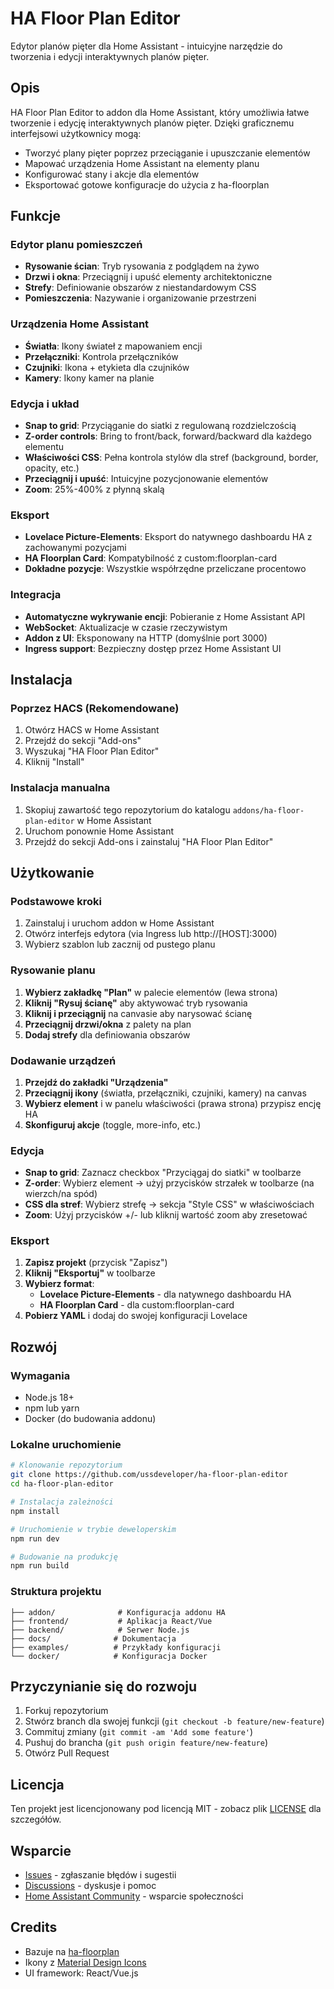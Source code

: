 # HA Floor Plan Editor

Edytor planów pięter dla Home Assistant - intuicyjne narzędzie do tworzenia i edycji interaktywnych planów pięter.

## Opis

HA Floor Plan Editor to addon dla Home Assistant, który umożliwia łatwe tworzenie i edycję interaktywnych planów pięter. Dzięki graficznemu interfejsowi użytkownicy mogą:

- Tworzyć plany pięter poprzez przeciąganie i upuszczanie elementów
- Mapować urządzenia Home Assistant na elementy planu
- Konfigurować stany i akcje dla elementów
- Eksportować gotowe konfiguracje do użycia z ha-floorplan

## Funkcje

### Edytor planu pomieszczeń
- **Rysowanie ścian**: Tryb rysowania z podglądem na żywo
- **Drzwi i okna**: Przeciągnij i upuść elementy architektoniczne
- **Strefy**: Definiowanie obszarów z niestandardowym CSS
- **Pomieszczenia**: Nazywanie i organizowanie przestrzeni

### Urządzenia Home Assistant
- **Światła**: Ikony świateł z mapowaniem encji
- **Przełączniki**: Kontrola przełączników
- **Czujniki**: Ikona + etykieta dla czujników
- **Kamery**: Ikony kamer na planie

### Edycja i układ
- **Snap to grid**: Przyciąganie do siatki z regulowaną rozdzielczością
- **Z-order controls**: Bring to front/back, forward/backward dla każdego elementu
- **Właściwości CSS**: Pełna kontrola stylów dla stref (background, border, opacity, etc.)
- **Przeciągnij i upuść**: Intuicyjne pozycjonowanie elementów
- **Zoom**: 25%-400% z płynną skalą

### Eksport
- **Lovelace Picture-Elements**: Eksport do natywnego dashboardu HA z zachowanymi pozycjami
- **HA Floorplan Card**: Kompatybilność z custom:floorplan-card
- **Dokładne pozycje**: Wszystkie współrzędne przeliczane procentowo

### Integracja
- **Automatyczne wykrywanie encji**: Pobieranie z Home Assistant API
- **WebSocket**: Aktualizacje w czasie rzeczywistym
- **Addon z UI**: Eksponowany na HTTP (domyślnie port 3000)
- **Ingress support**: Bezpieczny dostęp przez Home Assistant UI

## Instalacja

### Poprzez HACS (Rekomendowane)

1. Otwórz HACS w Home Assistant
2. Przejdź do sekcji "Add-ons"
3. Wyszukaj "HA Floor Plan Editor"
4. Kliknij "Install"

### Instalacja manualna

1. Skopiuj zawartość tego repozytorium do katalogu `addons/ha-floor-plan-editor` w Home Assistant
2. Uruchom ponownie Home Assistant
3. Przejdź do sekcji Add-ons i zainstaluj "HA Floor Plan Editor"

## Użytkowanie

### Podstawowe kroki
1. Zainstaluj i uruchom addon w Home Assistant
2. Otwórz interfejs edytora (via Ingress lub http://[HOST]:3000)
3. Wybierz szablon lub zacznij od pustego planu

### Rysowanie planu
1. **Wybierz zakładkę "Plan"** w palecie elementów (lewa strona)
2. **Kliknij "Rysuj ścianę"** aby aktywować tryb rysowania
3. **Kliknij i przeciągnij** na canvasie aby narysować ścianę
4. **Przeciągnij drzwi/okna** z palety na plan
5. **Dodaj strefy** dla definiowania obszarów

### Dodawanie urządzeń
1. **Przejdź do zakładki "Urządzenia"**
2. **Przeciągnij ikony** (światła, przełączniki, czujniki, kamery) na canvas
3. **Wybierz element** i w panelu właściwości (prawa strona) przypisz encję HA
4. **Skonfiguruj akcje** (toggle, more-info, etc.)

### Edycja
- **Snap to grid**: Zaznacz checkbox "Przyciągaj do siatki" w toolbarze
- **Z-order**: Wybierz element → użyj przycisków strzałek w toolbarze (na wierzch/na spód)
- **CSS dla stref**: Wybierz strefę → sekcja "Style CSS" w właściwościach
- **Zoom**: Użyj przycisków +/- lub kliknij wartość zoom aby zresetować

### Eksport
1. **Zapisz projekt** (przycisk "Zapisz")
2. **Kliknij "Eksportuj"** w toolbarze
3. **Wybierz format**:
   - **Lovelace Picture-Elements** - dla natywnego dashboardu HA
   - **HA Floorplan Card** - dla custom:floorplan-card
4. **Pobierz YAML** i dodaj do swojej konfiguracji Lovelace

## Rozwój

### Wymagania

- Node.js 18+
- npm lub yarn
- Docker (do budowania addonu)

### Lokalne uruchomienie

```bash
# Klonowanie repozytorium
git clone https://github.com/ussdeveloper/ha-floor-plan-editor
cd ha-floor-plan-editor

# Instalacja zależności
npm install

# Uruchomienie w trybie deweloperskim
npm run dev

# Budowanie na produkcję
npm run build
```

### Struktura projektu

```
├── addon/              # Konfiguracja addonu HA
├── frontend/           # Aplikacja React/Vue
├── backend/            # Serwer Node.js
├── docs/              # Dokumentacja
├── examples/          # Przykłady konfiguracji
└── docker/            # Konfiguracja Docker
```

## Przyczynianie się do rozwoju

1. Forkuj repozytorium
2. Stwórz branch dla swojej funkcji (`git checkout -b feature/new-feature`)
3. Commituj zmiany (`git commit -am 'Add some feature'`)
4. Pushuj do brancha (`git push origin feature/new-feature`)
5. Otwórz Pull Request

## Licencja

Ten projekt jest licencjonowany pod licencją MIT - zobacz plik [LICENSE](LICENSE) dla szczegółów.

## Wsparcie

- [Issues](https://github.com/ussdeveloper/ha-floor-plan-editor/issues) - zgłaszanie błędów i sugestii
- [Discussions](https://github.com/ussdeveloper/ha-floor-plan-editor/discussions) - dyskusje i pomoc
- [Home Assistant Community](https://community.home-assistant.io/) - wsparcie społeczności

## Credits

- Bazuje na [ha-floorplan](https://github.com/ExperienceLovelace/ha-floorplan)
- Ikony z [Material Design Icons](https://materialdesignicons.com/)
- UI framework: React/Vue.js